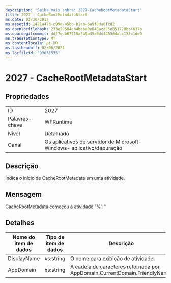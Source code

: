 ```yaml
---
description: 'Saiba mais sobre: 2027-CacheRootMetadataStart'
title: 2027 - CacheRootMetadataStart
ms.date: 03/30/2017
ms.assetid: 1421a473-c99e-45bb-b1ab-6a9f8da6fcd2
ms.openlocfilehash: 233e20584eb4baba0e043acd25e851720bc4637b
ms.sourcegitcommit: ddf7edb67715a5b9a45e3dd44536dabc153c1de0
ms.translationtype: MT
ms.contentlocale: pt-BR
ms.lasthandoff: 02/06/2021
ms.locfileid: "99631535"
---
```

# <a name="2027---cacherootmetadatastart"></a>2027 - CacheRootMetadataStart

## <a name="properties"></a>Propriedades  
  
|||  
|-|-|  
|ID|2027|  
|Palavras-chave|WFRuntime|  
|Nível|Detalhado|  
|Canal|Os aplicativos de servidor de Microsoft-Windows- aplicativo/depuração|  
  
## <a name="description"></a>Descrição  

 Indica o início de CacheRootMetadata em uma atividade.  
  
## <a name="message"></a>Mensagem  

 CacheRootMetadata começou a atividade “%1 "  
  
## <a name="details"></a>Detalhes  
  
|Nome do item de dados|Tipo de item de dados|Descrição|  
|--------------------|--------------------|-----------------|  
|DisplayName|xs:string|O nome para exibição de atividade.|  
|AppDomain|xs:string|A cadeia de caracteres retornada por AppDomain.CurrentDomain.FriendlyName.|
